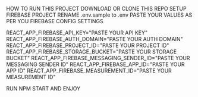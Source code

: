 HOW TO RUN THIS PROJECT
DOWNLOAD OR CLONE THIS REPO
SETUP FIREBASE PROJECT
RENAME .env.sample to .env
PASTE YOUR VALUES AS PER YOU FIREBASE CONFIG SETTINGS

  REACT_APP_FIREBASE_API_KEY="PASTE YOUR API KEY"
  REACT_APP_FIREBASE_AUTH_DOMAIN="PASTE YOUR AUTH DOMAIN"
  REACT_APP_FIREBASE_PROJECT_ID="PASTE YOUR PROJECT ID"
  REACT_APP_FIREBASE_STORAGE_BUCKET="PASTE YOUR STORAGE BUCKET"
  REACT_APP_FIREBASE_MESSAGING_SENDER_ID="PASTE YOUR MESSAGING SENDER ID"
  REACT_APP_FIREBASE_APP_ID="PASTE YOUR APP ID"
  REACT_APP_FIREBASE_MEASUREMENT_ID="PASTE YOUR MEASUREMENT ID"
  
RUN NPM START AND ENJOY

